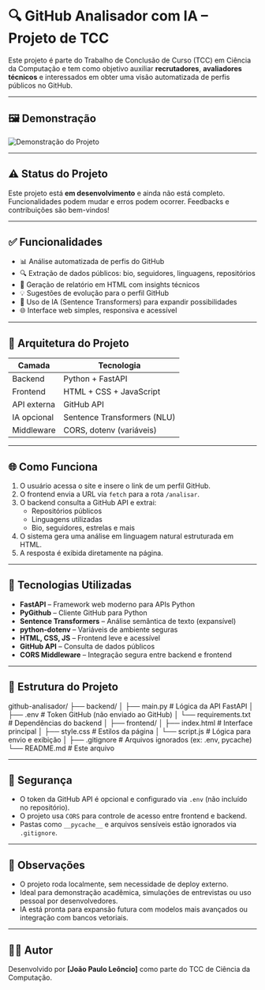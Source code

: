 # 🔍 GitHub Analisador com IA – Projeto de TCC

Este projeto é parte do Trabalho de Conclusão de Curso (TCC) em Ciência da Computação e tem como objetivo auxiliar **recrutadores**, **avaliadores técnicos** e interessados em obter uma visão automatizada de perfis públicos no GitHub.

---
## 🖼️ Demonstração

![Demonstração do Projeto](assets/demo.gif)

---

## ⚠️ Status do Projeto

Este projeto está **em desenvolvimento** e ainda não está completo. Funcionalidades podem mudar e erros podem ocorrer. Feedbacks e contribuições são bem-vindos!

---

## ✅ Funcionalidades

- 📊 Análise automatizada de perfis do GitHub
- 🔍 Extração de dados públicos: bio, seguidores, linguagens, repositórios
- 💬 Geração de relatório em HTML com insights técnicos
- 💡 Sugestões de evolução para o perfil GitHub
- 🧠 Uso de IA (Sentence Transformers) para expandir possibilidades
- 🌐 Interface web simples, responsiva e acessível

---

## 🧱 Arquitetura do Projeto

| Camada     | Tecnologia                   |
|------------|------------------------------|
| Backend    | Python + FastAPI             |
| Frontend   | HTML + CSS + JavaScript      |
| API externa| GitHub API                   |
| IA opcional| Sentence Transformers (NLU)  |
| Middleware | CORS, dotenv (variáveis)     |

---

## 🌐 Como Funciona

1. O usuário acessa o site e insere o link de um perfil GitHub.
2. O frontend envia a URL via `fetch` para a rota `/analisar`.
3. O backend consulta a GitHub API e extrai:
   - Repositórios públicos
   - Linguagens utilizadas
   - Bio, seguidores, estrelas e mais
4. O sistema gera uma análise em linguagem natural estruturada em HTML.
5. A resposta é exibida diretamente na página.

---

## 🧪 Tecnologias Utilizadas

- **FastAPI** – Framework web moderno para APIs Python
- **PyGithub** – Cliente GitHub para Python
- **Sentence Transformers** – Análise semântica de texto (expansível)
- **python-dotenv** – Variáveis de ambiente seguras
- **HTML, CSS, JS** – Frontend leve e acessível
- **GitHub API** – Consulta de dados públicos
- **CORS Middleware** – Integração segura entre backend e frontend

---

## 📁 Estrutura do Projeto

github-analisador/
├── backend/
│ ├── main.py # Lógica da API FastAPI
│ ├── .env # Token GitHub (não enviado ao GitHub)
│ └── requirements.txt # Dependências do backend
│
├── frontend/
│ ├── index.html # Interface principal
│ ├── style.css # Estilos da página
│ └── script.js # Lógica para envio e exibição
│
├── .gitignore # Arquivos ignorados (ex: .env, pycache)
└── README.md # Este arquivo

---

## 🔐 Segurança

- O token da GitHub API é opcional e configurado via `.env` (não incluído no repositório).
- O projeto usa `CORS` para controle de acesso entre frontend e backend.
- Pastas como `__pycache__` e arquivos sensíveis estão ignorados via `.gitignore`.

---

## 📌 Observações

- O projeto roda localmente, sem necessidade de deploy externo.
- Ideal para demonstração acadêmica, simulações de entrevistas ou uso pessoal por desenvolvedores.
- IA está pronta para expansão futura com modelos mais avançados ou integração com bancos vetoriais.

---

## 👨‍💻 Autor

Desenvolvido por **[João Paulo Leôncio]** como parte do TCC de Ciência da Computação.
